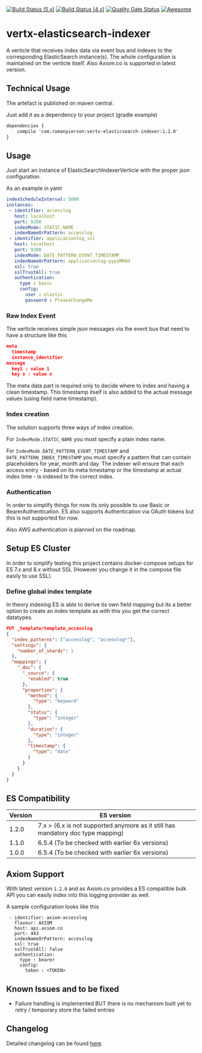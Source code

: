 [![Build Status (5.x)](https://github.com/romanpierson/vertx-web-accesslog/actions/workflows/ci-vert.x-5.x.yml/badge.svg)](https://github.com/romanpierson/vertx-elasticsearch-indexer/actions/workflows/ci-vert.x-5.x.yml)
[![Build Status (4.x)](https://github.com/romanpierson/vertx-web-accesslog/actions/workflows/ci-vert.x-4.x.yml/badge.svg)](https://github.com/romanpierson/vertx-elasticsearch-indexer/actions/workflows/ci-vert.x-4.x.yml)
[![Quality Gate Status](https://sonarcloud.io/api/project_badges/measure?project=romanpierson_vertx-elasticsearch-indexer&metric=alert_status)](https://sonarcloud.io/summary/new_code?id=romanpierson_vertx-elasticsearch-indexer)
[![Awesome](https://cdn.rawgit.com/sindresorhus/awesome/d7305f38d29fed78fa85652e3a63e154dd8e8829/media/badge.svg)](https://github.com/vert-x3/vertx-awesome)

# vertx-elasticsearch-indexer

A verticle that receives index data via event bus and indexes to the corresponding ElasticSearch instance(s). The whole configuration is maintained on the verticle itself.
Also Axiom.co is supported in latest version.

## Technical Usage

The artefact is published on maven central.

Just add it as a dependency to your project (gradle example)

```xml
dependencies {
	compile 'com.romanpierson:vertx-elasticsearch-indexer:1.2.0'
}
```

## Usage

Just start an instance of ElasticSearchIndexerVerticle with the proper json configuration.

As an example in yaml

```yaml
indexScheduleInterval: 5000
instances:
 - identifier: accesslog
   host: localhost
   port: 9200
   indexMode: STATIC_NAME
   indexNameOrPattern: accesslog
 - identifier: applicationlog_ssl
   host: localhost
   port: 9200
   indexMode: DATE_PATTERN_EVENT_TIMESTAMP
   indexNameOrPattern: applicationlog-yyyyMMdd
   ssl: true
   sslTrustAll: true
   authentication:
     type : basic
     config:
       user : elastic
       password : PleaseChangeMe
```

### Raw Index Event

The verticle receives simple json messages via the event bus that need to have a structure like this

```json
meta
  timestamp			
  instance_identifier
message
  key1 : value 1
  key n : value n
```

The meta data part is required only to decide where to index and having a clean timestamp. This timestamp itself is also added to the actual message values (using field name timestamp).

### Index creation
 
The solution supports three ways of index creation. 

For `IndexMode.STATIC_NAME` you must specify a plain index name. 

For `IndexMode.DATE_PATTERN_EVENT_TIMESTAMP` and `DATE_PATTERN_INDEX_TIMESTAMP` you must specify a pattern that can contain placeholders for year, month and day. The indexer will ensure that each access entry - based on its meta timestamp or the timestamp at actual index time - is indexed to the correct index.

### Authentication

In order to simplify things for now its only possible to use Basic or BearerAuthentication. ES also supports Authentication via OAuth tokens but this is not supported for now.

Also AWS authentication is planned on the roadmap.

## Setup ES Cluster

In order to simplify testing this project contains docker-compose setups for ES 7.x and 8.x without SSL (However you change it in the compose file easily to use SSL).

### Define global index template

In theory indexing ES is able to derive its own field mapping but its a better option to create an index template as with this you get the correct datatypes.

```json
PUT _template/template_accesslog
{
  "index_patterns": ["accesslog", "accesslog*"],
  "settings": {
    "number_of_shards": 1
  },
  "mappings": {
    "_doc": {
      "_source": {
        "enabled": true
      },
      "properties": {
        "method": {
          "type": "keyword"
        },
        "status": {
          "type": "integer"
        },
        "duration": {
          "type": "integer"
        },
        "timestamp": {
          "type": "date"
        }
      }
    }
  }
}
```


## ES Compatibility

Version | ES version
----|------ 
1.2.0 | 7.x > (6.x is not supported anymore as it still has mandatory doc type mapping)
1.1.0 | 6.5.4 (To be checked with earlier 6x versions)
1.0.0 | 6.5.4 (To be checked with earlier 6x versions)

## Axiom Support

With latest version `1.2.0` and as Axiom.co provides a ES compatible bulk API you can easily index into this logging provider as well.

A sample configuration looks like this

```
 - identifier: axiom-accesslog
   flavour: AXIOM
   host: api.axiom.co
   port: 443
   indexNameOrPattern: accesslog
   ssl: true
   sslTrustAll: false
   authentication:
     type : bearer
     config:
       token : <TOKEN>
```

## Known Issues and to be fixed

* Failure handling is implemented BUT there is no mechanism built yet to retry / temporary store the failed entries 

## Changelog

Detailed changelog can be found [here](https://github.com/romanpierson/vertx-elasticsearch-indexer/blob/master/CHANGELOG.md).


